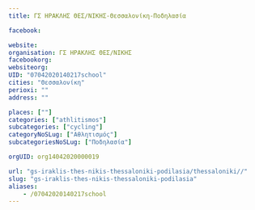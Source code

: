 ```yaml
---
title: ΓΣ ΗΡΑΚΛΗΣ ΘΕΣ/ΝΙΚΗΣ-Θεσσαλονίκη-Ποδηλασία

facebook:

website:
organisation: ΓΣ ΗΡΑΚΛΗΣ ΘΕΣ/ΝΙΚΗΣ
facebookorg:
websiteorg:
UID: "07042020140217school"
cities: "Θεσσαλονίκη"
perioxi: ""
address: ""

places: [""]
categories: ["athlitismos"]
subcategories: ["cycling"]
categoryNoSLug: ["Αθλητισμός"]
subcategoriesNoSLug: ["Ποδηλασία"]

orgUID: org14042020000019

url: "gs-iraklis-thes-nikis-thessaloniki-podilasia/thessaloniki//"
slug: "gs-iraklis-thes-nikis-thessaloniki-podilasia"
aliases:
    - /07042020140217school
---
```





